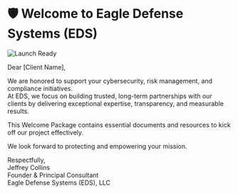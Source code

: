 # 🛡️ Welcome to Eagle Defense Systems (EDS)

![Launch Ready](https://img.shields.io/badge/Project-Launch%20Ready-brightgreen)

Dear [Client Name],

We are honored to support your cybersecurity, risk management, and compliance initiatives.  
At EDS, we focus on building trusted, long-term partnerships with our clients by delivering exceptional expertise, transparency, and measurable results.

This Welcome Package contains essential documents and resources to kick off our project effectively.

We look forward to protecting and empowering your mission.

Respectfully,  
Jeffrey Collins  
Founder & Principal Consultant  
Eagle Defense Systems (EDS), LLC
